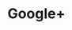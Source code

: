 ---
logohandle: google_plus
sort: googleplus
tags:
- google
- social_network
title: Google+
twitter: GooglePlus
website: https://plus.google.com/
wikipedia: https://en.wikipedia.org/wiki/Google%2B
---